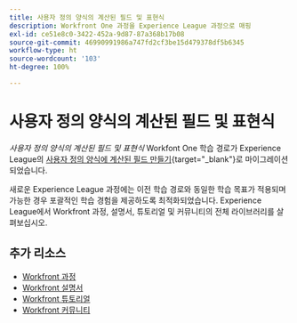```yaml
---
title: 사용자 정의 양식의 계산된 필드 및 표현식
description: Workfront One 과정을 Experience League 과정으로 매핑
exl-id: ce51e8c0-3422-452a-9d87-87a368b17b08
source-git-commit: 46990991986a747fd2cf3be15d479378df5b6345
workflow-type: ht
source-wordcount: '103'
ht-degree: 100%

---
```


# 사용자 정의 양식의 계산된 필드 및 표현식

*사용자 정의 양식의 계산된 필드 및 표현식* Workfont One 학습 경로가 Experience League의 [사용자 정의 양식에 계산된 필드 만들기](https://experienceleague.adobe.com/?recommended=Workfront-L-1-2022.1.calculatedfields){target="_blank"}로 마이그레이션되었습니다.

새로운 Experience League 과정에는 이전 학습 경로와 동일한 학습 목표가 적용되며 가능한 경우 포괄적인 학습 경험을 제공하도록 최적화되었습니다.  Experience League에서 Workfront 과정, 설명서, 튜토리얼 및 커뮤니티의 전체 라이브러리를 살펴보십시오.

## 추가 리소스

* [Workfront 과정](https://experienceleague.adobe.com/?lang=en&amp;Solution=Workfront#courses)
* [Workfront 설명서](https://experienceleague.adobe.com/docs/workfront.html)
* [Workfront 튜토리얼](https://experienceleague.adobe.com/docs/workfront-learn/tutorials-workfront/home.html)
* [Workfront 커뮤니티](https://experienceleaguecommunities.adobe.com/t5/workfront/ct-p/workfront)
